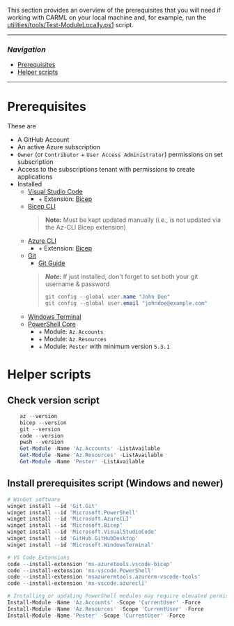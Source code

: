 This section provides an overview of the prerequisites that you will need if working with CARML on your local machine and, for example, run the [utilities/tools/Test-ModuleLocally.ps1](https://github.com/Azure/ResourceModules/blob/main/utilities/tools/Test-ModuleLocally.ps1) script.

---

### _Navigation_

- [Prerequisites](#prerequisites)
- [Helper scripts](#helper-scripts)

---

# Prerequisites

These are
- A GitHub Account
- An active Azure subscription
- `Owner` (or `Contributor` + `User Access Administrator`) permissions on set subscription
- Access to the subscriptions tenant with permissions to create applications
- Installed
  - [Visual Studio Code](https://code.visualstudio.com/Download)
    - \+ Extension: [Bicep](https://docs.microsoft.com/en-us/azure/azure-resource-manager/bicep/install)
  - [Bicep CLI](https://docs.microsoft.com/en-us/azure/azure-resource-manager/bicep/install#manual-with-powershell)
    > **Note:** Must be kept updated manually (i.e., is not updated via the Az-CLI Bicep extension)
  - [Azure CLI](https://docs.microsoft.com/en-us/cli/azure/install-azure-cli)
    - \+ Extension: [Bicep](https://docs.microsoft.com/en-us/azure/azure-resource-manager/bicep/install#azure-cli)
  - [Git](https://git-scm.com/downloads)
    - [Git Guide](https://rogerdudler.github.io/git-guide/)
    > ***Note:*** If just installed, don't forget to set both your git username & password
    > ```PowerShell
    > git config --global user.name "John Doe"
    > git config --global user.email "johndoe@example.com"
    > ```
  - [Windows Terminal](https://www.microsoft.com/en-US/p/windows-terminal/9n0dx20hk701?activetab=pivot:overviewtab)
  - [PowerShell Core](https://docs.microsoft.com/en-us/powershell/scripting/install/installing-powershell?view=powershell-7.2)
    - \+ Module: `Az.Accounts`
    - \+ Module: `Az.Resources`
    - \+ Module: `Pester` with minimum version `5.3.1`

# Helper scripts

## Check version script

```PowerShell
    az --version
    bicep --version
    git --version
    code --version
    pwsh --version
    Get-Module -Name 'Az.Accounts' -ListAvailable
    Get-Module -Name 'Az.Resources' -ListAvailable
    Get-Module -Name 'Pester' -ListAvailable
```

## Install prerequisites script (Windows and newer)

```PowerShell
# WinGet software
winget install --id 'Git.Git'
winget install --id 'Microsoft.PowerShell'
winget install --id 'Microsoft.AzureCLI'
winget install --id 'Microsoft.Bicep'
winget install --id 'Microsoft.VisualStudioCode'
winget install --id 'GitHub.GitHubDesktop'
winget install --id 'Microsoft.WindowsTerminal'

# VS Code Extensions
code --install-extension 'ms-azuretools.vscode-bicep'
code --install-extension 'ms-vscode.PowerShell'
code --install-extension 'msazurermtools.azurerm-vscode-tools'
code --install-extension 'ms-vscode.azurecli'

# Installing or updating PowerShell modules may require elevated permissions.
Install-Module -Name 'Az.Accounts' -Scope 'CurrentUser' -Force
Install-Module -Name 'Az.Resources' -Scope 'CurrentUser' -Force
Install-Module -Name 'Pester' -Scope 'CurrentUser' -Force
```
